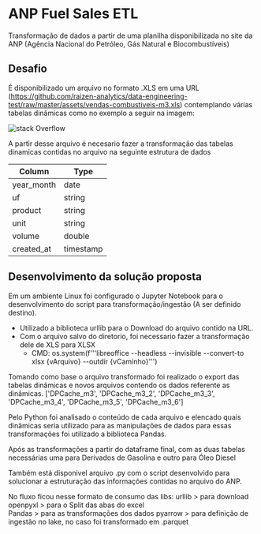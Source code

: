 # ANP Fuel Sales ETL
Transformação de dados a partir de uma planilha disponibilizada no site da ANP (Agência Nacional do Petróleo, Gás Natural e Biocombustíveis)

## Desafio

É disponibilizado um arquivo no formato .XLS em uma URL (https://github.com/raizen-analytics/data-engineering-test/raw/master/assets/vendas-combustiveis-m3.xls)  contemplando várias tabelas dinâmicas como no exemplo a seguir na imagem:


![stack Overflow](https://raw.githubusercontent.com/raizen-analytics/data-engineering-test/master/images/pivot.png)

A partir desse arquivo é necesario fazer a transformação das tabelas dinamicas contidas no arquivo na seguinte estrutura de dados
<p></p>


| Column     | Type      |
|------------|-----------|
| year_month | date      |
| uf         | string    |
| product    | string    |
| unit       | string    |
| volume     | double    |
| created_at | timestamp |


## Desenvolvimento da solução proposta

Em um ambiente Linux foi configurado o Jupyter Notebook para o desenvolvimento do script para transformação/ingestão (A ser definido destino). 
* Utilizado a biblioteca urllib para o Download do arquivo contido na URL.
* Com o arquivo salvo do diretorio, foi necessario fazer a transformação dele de XLS para XLSX 
  - CMD: os.system(f'''libreoffice --headless --invisible --convert-to xlsx {vArquivo} --outdir {vCaminho}''')
  
<p></p>
<p>Tomando como base o arquivo transformado foi realizado o export das tabelas dinâmicas e novos arquivos contendo os dados referente as dinâmicas.
  ['DPCache_m3', 'DPCache_m3_2', 'DPCache_m3_3', 'DPCache_m3_4', 'DPCache_m3_5', 'DPCache_m3_6']

<p></p>  
Pelo Python foi analisado o conteúdo de cada arquivo e elencado quais dinâmicas seria utilizado para as manipulações de dados para essas transformações foi utilizado a biblioteca Pandas. 
<p>
Após as transformações a partir do dataframe final, com as duas tabelas necessárias uma para Derivados de Gasolina e outro para Óleo Diesel
</p>

Também está disponivel arquivo .py com o script desenvolvido para solucionar a estruturação das informações contidas no arquivo do ANP.

No fluxo ficou nesse formato de consumo das libs:
urllib   > para download 
openpyxl > para o Split das abas do excel  
Pandas   > para as transformações dos dados
pyarrow  > para definição de ingestão no lake, no caso foi transformado em .parquet 
